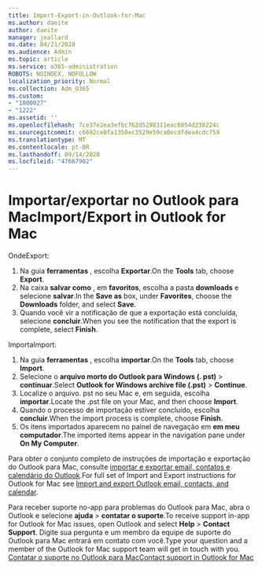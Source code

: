 ```yaml
---
title: Import-Export-in-Outlook-for-Mac
ms.author: daeite
author: daeite
manager: joallard
ms.date: 04/21/2020
ms.audience: Admin
ms.topic: article
ms.service: o365-administration
ROBOTS: NOINDEX, NOFOLLOW
localization_priority: Normal
ms.collection: Adm_O365
ms.custom:
- "1800027"
- "1222"
ms.assetid: ''
ms.openlocfilehash: 7ce37e2ea3efbc762d5298311eac6054d238224c
ms.sourcegitcommit: c6692ce0fa1358ec3529e59ca0ecdfdea4cdc759
ms.translationtype: MT
ms.contentlocale: pt-BR
ms.lasthandoff: 09/14/2020
ms.locfileid: "47667902"
---
```

# <a name="importexport-in-outlook-for-mac"></a><span data-ttu-id="e0ceb-102">Importar/exportar no Outlook para Mac</span><span class="sxs-lookup"><span data-stu-id="e0ceb-102">Import/Export in Outlook for Mac</span></span> 

<span data-ttu-id="e0ceb-103">Onde</span><span class="sxs-lookup"><span data-stu-id="e0ceb-103">Export:</span></span>
1. <span data-ttu-id="e0ceb-104">Na guia **ferramentas** , escolha **Exportar**.</span><span class="sxs-lookup"><span data-stu-id="e0ceb-104">On the **Tools** tab, choose **Export**.</span></span>
2. <span data-ttu-id="e0ceb-105">Na caixa **salvar como** , em **favoritos**, escolha a pasta **downloads** e selecione **salvar**.</span><span class="sxs-lookup"><span data-stu-id="e0ceb-105">In the **Save as** box, under **Favorites**, choose the **Downloads** folder, and select **Save**.</span></span>
3. <span data-ttu-id="e0ceb-106">Quando você vir a notificação de que a exportação está concluída, selecione **concluir**.</span><span class="sxs-lookup"><span data-stu-id="e0ceb-106">When you see the notification that the export is complete, select **Finish**.</span></span>

<span data-ttu-id="e0ceb-107">Importa</span><span class="sxs-lookup"><span data-stu-id="e0ceb-107">Import:</span></span>
1. <span data-ttu-id="e0ceb-108">Na guia **ferramentas** , escolha **importar**.</span><span class="sxs-lookup"><span data-stu-id="e0ceb-108">On the **Tools** tab, choose **Import**.</span></span>
2. <span data-ttu-id="e0ceb-109">Selecione o **arquivo morto do Outlook para Windows (. pst)**  >  **continuar**.</span><span class="sxs-lookup"><span data-stu-id="e0ceb-109">Select **Outlook for Windows archive file (.pst)** > **Continue**.</span></span>
3. <span data-ttu-id="e0ceb-110">Localize o arquivo. pst no seu Mac e, em seguida, escolha **importar**.</span><span class="sxs-lookup"><span data-stu-id="e0ceb-110">Locate the .pst file on your Mac, and then choose **Import**.</span></span>
4. <span data-ttu-id="e0ceb-111">Quando o processo de importação estiver concluído, escolha **concluir**.</span><span class="sxs-lookup"><span data-stu-id="e0ceb-111">When the import process is complete, choose **Finish**.</span></span>
5. <span data-ttu-id="e0ceb-112">Os itens importados aparecem no painel de navegação em **em meu computador**.</span><span class="sxs-lookup"><span data-stu-id="e0ceb-112">The imported items appear in the navigation pane under **On My Computer**.</span></span>

<span data-ttu-id="e0ceb-113">Para obter o conjunto completo de instruções de importação e exportação do Outlook para Mac, consulte [importar e exportar email, contatos e calendário do Outlook](https://support.office.com/article/92577192-3881-4502-b79d-c3bbada6c8ef#ID0EAACAAA=Mac).</span><span class="sxs-lookup"><span data-stu-id="e0ceb-113">For full set of Import and Export instructions for Outlook for Mac see [Import and export Outlook email, contacts, and calendar](https://support.office.com/article/92577192-3881-4502-b79d-c3bbada6c8ef#ID0EAACAAA=Mac).</span></span> 

<span data-ttu-id="e0ceb-114">Para receber suporte no-app para problemas do Outlook para Mac, abra o Outlook e selecione **ajuda**  >  **contatar o suporte**.</span><span class="sxs-lookup"><span data-stu-id="e0ceb-114">To receive support in-app for Outlook for Mac issues, open Outlook and select **Help** > **Contact Support**.</span></span> <span data-ttu-id="e0ceb-115">Digite sua pergunta e um membro da equipe de suporte do Outlook para Mac entrará em contato com você.</span><span class="sxs-lookup"><span data-stu-id="e0ceb-115">Type your question and a member of the Outlook for Mac support team will get in touch with you.</span></span> [<span data-ttu-id="e0ceb-116">Contatar o suporte no Outlook para Mac</span><span class="sxs-lookup"><span data-stu-id="e0ceb-116">Contact support in Outlook for Mac</span></span>](https://go.microsoft.com/fwlink/?linkid=2002400&clcid=0x409)